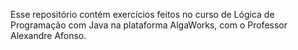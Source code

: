 Esse repositório contém exercícios feitos no curso de Lógica de Programação com Java na plataforma AlgaWorks, com o Professor Alexandre Afonso.